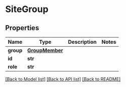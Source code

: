 # SiteGroup

## Properties
Name | Type | Description | Notes
------------ | ------------- | ------------- | -------------
**group** | [**GroupMember**](GroupMember.md) |  | 
**id** | **str** |  | 
**role** | **str** |  | 

[[Back to Model list]](../README.md#documentation-for-models) [[Back to API list]](../README.md#documentation-for-api-endpoints) [[Back to README]](../README.md)

